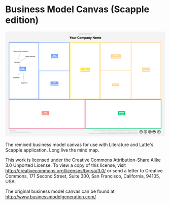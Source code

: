 Business Model Canvas (Scapple edition)
================

![Screenshot of the scapple canvas](/Screenshot.png "Screenshot of the scapple canvas")

The remixed business model canvas for use with Literature and Latte's Scapple application. Long live the mind map.

This work is licensed under the Creative Commons Attribution-Share Alike 3.0 Unported License.
To view a copy of this license, visit http://creativecommons.org/licenses/by-sa/3.0/
or send a letter to Creative Commons, 171 Second Street, Suite 300, San Francisco, California, 94105, USA.

The original business model canvas can be found at http://www.businessmodelgeneration.com/
